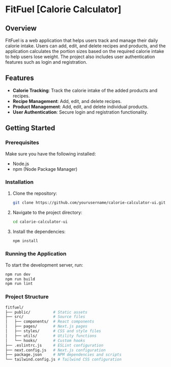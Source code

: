 # FitFuel [Calorie Calculator]

## Overview

FitFuel is a web application that helps users track and manage their daily calorie intake. Users can add, edit, and delete recipes and products, and the application calculates the portion sizes based on the required calorie intake to help users lose weight. The project also includes user authentication features such as login and registration.

## Features

- **Calorie Tracking**: Track the calorie intake of the added products and recipes.
- **Recipe Management**: Add, edit, and delete recipes.
- **Product Management**: Add, edit, and delete individual products.
- **User Authentication**: Secure login and registration functionality.

## Getting Started

### Prerequisites

Make sure you have the following installed:

- Node.js
- npm (Node Package Manager)

### Installation

1. Clone the repository:
   ```sh
   git clone https://github.com/yourusername/calorie-calculator-ui.git
   ```
2. Navigate to the project directory:
   ```sh
   cd calorie-calculator-ui
   ```
3. Install the dependencies:
   ```sh
   npm install
   ```

### Running the Application

To start the development server, run:

```sh
npm run dev
npm run build
npm run lint
```

### Project Structure

```sh
fitfuel/
├── public/          # Static assets
├── src/             # Source files
│   ├── components/  # React components
│   ├── pages/       # Next.js pages
│   ├── styles/      # CSS and style files
│   ├── utils/       # Utility functions
│   └── hooks/       # Custom hooks
├── .eslintrc.js     # ESLint configuration
├── next.config.js   # Next.js configuration
├── package.json     # NPM dependencies and scripts
└── tailwind.config.js # Tailwind CSS configuration

```
